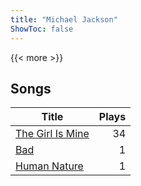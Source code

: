 ```yaml
---
title: "Michael Jackson"
ShowToc: false
---
```


{{< more >}}

## Songs
Title | Plays 
----- | -----: 
[The Girl Is Mine](/songs/the-girl-is-mine) | 34
[Bad](/songs/bad) | 1
[Human Nature](/songs/human-nature) | 1

